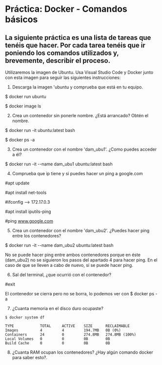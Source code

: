 # Práctica: Docker - Comandos básicos

## La siguiente práctica es una lista de tareas que tenéis que hacer. Por cada tarea tenéis que ir poniendo los comandos utilizados y, brevemente, describir el proceso.


Utilizaremos la imagen de Ubuntu. Usa Visual Studio Code y Docker junto con esta imagen para seguir las siguientes instrucciones:

1. Descarga la imagen 'ubuntu y comprueba que está en tu equipo.

$ docker run ubuntu

$ docker image ls

2. Crea un contenedor sin ponerle nombre. ¿Está arrancado? Obtén el nombre.

$ docker run -it ubuntu:latest bash

$ docker ps -a

3. Crea un contenedor con el nombre 'dam_ubu1'. ¿Como puedes acceder a él?

$ docker run -it --name dam_ubu1 ubuntu:latest bash


4. Comprueba que ip tiene y si puedes hacer un ping a google.com

#apt update

#apt install net-tools

#ifconfig --> 172.17.0.3


#apt install iputils-ping

#ping www.google.com

5. Crea un contenedor con el nombre 'dam_ubu2'. ¿Puedes hacer ping entre los contenedores?

$ docker run -it --name dam_ubu2 ubuntu:latest bash

No se puede hacer ping entre ambos contenedores porque en éste (dam_ubu2) no se siguieron los pasos del apartado 4 para hacer ping. En el caso de que se lleven a cabo de nuevo, sí se puede hacer ping.

6. Sal del terminal, ¿que ocurrió con el contenedor?

#exit

El contenedor se cierra pero no se borra, lo podemos ver con $ docker ps -a

7. ¿Cuanta memoria en el disco duro ocupaste?

``````
$ docker system df

TYPE            TOTAL     ACTIVE    SIZE      RECLAIMABLE
Images          4         4         194.7MB   0B (0%)
Containers      24        0         274.8MB   274.8MB (100%)
Local Volumes   0         0         0B        0B
Build Cache     0         0         0B        0B
``````


8. ¿Cuanta RAM ocupan los contenedores? ¿Hay algún comando docker para saber esto?.